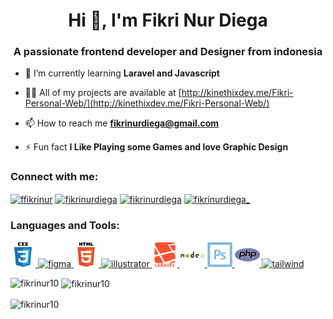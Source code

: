 <h1 align="center">Hi 👋, I'm Fikri Nur Diega</h1>
<h3 align="center">A passionate frontend developer and Designer from indonesia</h3>

- 🌱 I’m currently learning **Laravel and Javascript**

- 👨‍💻 All of my projects are available at [http://kinethixdev.me/Fikri-Personal-Web/](http://kinethixdev.me/Fikri-Personal-Web/)

- 📫 How to reach me **fikrinurdiega@gmail.com**

- ⚡ Fun fact **I Like Playing some Games and love Graphic Design**

<h3 align="left">Connect with me:</h3>
<p align="left">
<a href="https://twitter.com/ffikrinur" target="blank"><img align="center" src="https://raw.githubusercontent.com/rahuldkjain/github-profile-readme-generator/master/src/images/icons/Social/twitter.svg" alt="ffikrinur" height="30" width="40" /></a>
<a href="https://linkedin.com/in/fikrinurdiega" target="blank"><img align="center" src="https://raw.githubusercontent.com/rahuldkjain/github-profile-readme-generator/master/src/images/icons/Social/linked-in-alt.svg" alt="fikrinurdiega" height="30" width="40" /></a>
<a href="https://fb.com/fikrinurdiega" target="blank"><img align="center" src="https://raw.githubusercontent.com/rahuldkjain/github-profile-readme-generator/master/src/images/icons/Social/facebook.svg" alt="fikrinurdiega" height="30" width="40" /></a>
<a href="https://instagram.com/fikrinurdiega_" target="blank"><img align="center" src="https://raw.githubusercontent.com/rahuldkjain/github-profile-readme-generator/master/src/images/icons/Social/instagram.svg" alt="fikrinurdiega_" height="30" width="40" /></a>
</p>

<h3 align="left">Languages and Tools:</h3>
<p align="left"> <a href="https://www.w3schools.com/css/" target="_blank" rel="noreferrer"> <img src="https://raw.githubusercontent.com/devicons/devicon/master/icons/css3/css3-original-wordmark.svg" alt="css3" width="40" height="40"/> </a> <a href="https://www.figma.com/" target="_blank" rel="noreferrer"> <img src="https://www.vectorlogo.zone/logos/figma/figma-icon.svg" alt="figma" width="40" height="40"/> </a> <a href="https://www.w3.org/html/" target="_blank" rel="noreferrer"> <img src="https://raw.githubusercontent.com/devicons/devicon/master/icons/html5/html5-original-wordmark.svg" alt="html5" width="40" height="40"/> </a> <a href="https://www.adobe.com/in/products/illustrator.html" target="_blank" rel="noreferrer"> <img src="https://www.vectorlogo.zone/logos/adobe_illustrator/adobe_illustrator-icon.svg" alt="illustrator" width="40" height="40"/> </a> <a href="https://laravel.com/" target="_blank" rel="noreferrer"> <img src="https://raw.githubusercontent.com/devicons/devicon/master/icons/laravel/laravel-plain-wordmark.svg" alt="laravel" width="40" height="40"/> </a> <a href="https://nodejs.org" target="_blank" rel="noreferrer"> <img src="https://raw.githubusercontent.com/devicons/devicon/master/icons/nodejs/nodejs-original-wordmark.svg" alt="nodejs" width="40" height="40"/> </a> <a href="https://www.photoshop.com/en" target="_blank" rel="noreferrer"> <img src="https://raw.githubusercontent.com/devicons/devicon/master/icons/photoshop/photoshop-line.svg" alt="photoshop" width="40" height="40"/> </a> <a href="https://www.php.net" target="_blank" rel="noreferrer"> <img src="https://raw.githubusercontent.com/devicons/devicon/master/icons/php/php-original.svg" alt="php" width="40" height="40"/> </a> <a href="https://tailwindcss.com/" target="_blank" rel="noreferrer"> <img src="https://www.vectorlogo.zone/logos/tailwindcss/tailwindcss-icon.svg" alt="tailwind" width="40" height="40"/> </a> </p>

<p><img align="left" src="https://github-readme-stats.vercel.app/api/top-langs?username=fikrinur10&show_icons=true&locale=en&layout=compact" alt="fikrinur10" /></p>

<p>&nbsp;<img align="center" src="https://github-readme-stats.vercel.app/api?username=fikrinur10&show_icons=true&locale=en" alt="fikrinur10" /></p>

<p><img align="center" src="https://github-readme-streak-stats.herokuapp.com/?user=fikrinur10&" alt="fikrinur10" /></p>

